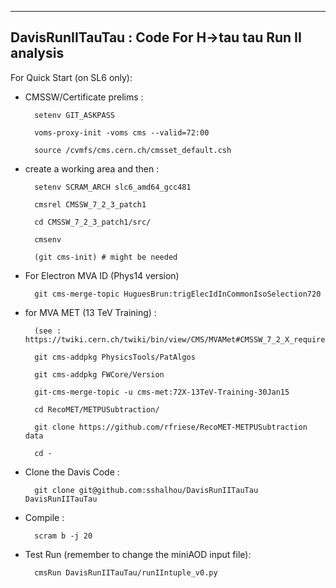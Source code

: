 ------------------
DavisRunIITauTau : Code For H->tau tau Run II analysis
------------------

For Quick Start (on SL6 only):

- CMSSW/Certificate prelims :

		setenv GIT_ASKPASS

		voms-proxy-init -voms cms --valid=72:00

		source /cvmfs/cms.cern.ch/cmsset_default.csh


- create a working area and then :

		setenv SCRAM_ARCH slc6_amd64_gcc481 

		cmsrel CMSSW_7_2_3_patch1

		cd CMSSW_7_2_3_patch1/src/

		cmsenv

		(git cms-init) # might be needed

- For Electron MVA ID (Phys14 version)

		git cms-merge-topic HuguesBrun:trigElecIdInCommonIsoSelection720


- for MVA MET (13 TeV Training) : 

		(see : https://twiki.cern.ch/twiki/bin/view/CMS/MVAMet#CMSSW_7_2_X_requires_slc6_MiniAO)

		git cms-addpkg PhysicsTools/PatAlgos

		git cms-addpkg FWCore/Version

		git-cms-merge-topic -u cms-met:72X-13TeV-Training-30Jan15

		cd RecoMET/METPUSubtraction/

		git clone https://github.com/rfriese/RecoMET-METPUSubtraction data

		cd -

- Clone the Davis Code :

		git clone git@github.com:sshalhou/DavisRunIITauTau DavisRunIITauTau

- Compile : 

		scram b -j 20

- Test Run (remember to change the miniAOD input file):
		
		cmsRun DavisRunIITauTau/runIIntuple_v0.py


